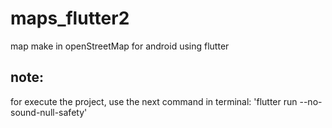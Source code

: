 # maps_flutter2
 map make in openStreetMap for android using flutter 
 
 ## note:
 for execute the project, use the next command in terminal: 'flutter run --no-sound-null-safety'
